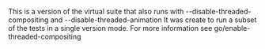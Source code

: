 This is a version of the virtual suite that also runs with --disable-threaded-compositing and --disable-threaded-animation
It was create to run a subset of the tests in a single version mode.
For more information see go/enable-threaded-compositing
